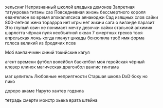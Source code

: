 хельсинг Непризнанный школой владыка демонов Запретная татуировка титаны сао Повседневная жизнь бессмертного короля евангелион во время апокалипсиса аянакоджи Сад изящных слов сайки 800-летняя жена торадора нет игры нет жизни сага о виланде паразит Это глупый свин не понимает мечту девочки сайки стальной алхимик шарлотта чёрная пуля необъятной океан 7 смертных грехов твоя апрельская ложь когда плачут цикады бензопила твоё имя форма голоса великий из бродячих псов

Моб ванпанчмен синий токийские кагуя

агент времени футбол волейбол баскетбол моя геройская чёрный клевер клинок магическая драгонбол ванпис гинтама

маг целитель Любовные неприятности Старшая школа DxD боку но пико

дороро акаме Наруто хантер годзила

тетрадь смерти монстр хьека врата штейна
